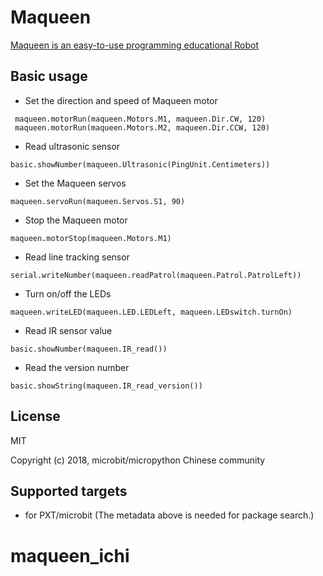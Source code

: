  
# Maqueen

[Maqueen is an easy-to-use programming educational Robot](https://www.dfrobot.com.cn/goods-1802.html)

## Basic usage

* Set the direction and speed of Maqueen motor

```blocks
 maqueen.motorRun(maqueen.Motors.M1, maqueen.Dir.CW, 120)
 maqueen.motorRun(maqueen.Motors.M2, maqueen.Dir.CCW, 120)
```

* Read ultrasonic sensor

```blocks
basic.showNumber(maqueen.Ultrasonic(PingUnit.Centimeters))
```

* Set the  Maqueen servos 

```blocks
maqueen.servoRun(maqueen.Servos.S1, 90)
```

* Stop the Maqueen motor 

```blocks
maqueen.motorStop(maqueen.Motors.M1)
```

* Read line tracking sensor

```blocks
serial.writeNumber(maqueen.readPatrol(maqueen.Patrol.PatrolLeft))
```

* Turn on/off the LEDs

```blocks
maqueen.writeLED(maqueen.LED.LEDLeft, maqueen.LEDswitch.turnOn)
```

* Read IR sensor value

```blocks
basic.showNumber(maqueen.IR_read())
```

* Read the version number

```blocks
basic.showString(maqueen.IR_read_version())
```

## License

MIT

Copyright (c) 2018, microbit/micropython Chinese community  


## Supported targets

* for PXT/microbit
(The metadata above is needed for package search.)
# maqueen_ichi
